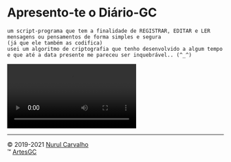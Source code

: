 # Apresento-te o Diário-GC

```
um script-programa que tem a finalidade de REGISTRAR, EDITAR e LER
mensagens ou pensamentos de forma simples e segura
(já que ele também as codifica)
usei um algoritmo de criptografia que tenho desenvolvido a algum tempo
e que até a data presente me pareceu ser inquebrável.. (^_^)
```

![video-apresentacao](img/diariogc.mp4)

---
&copy; 2019-2021 [Nurul Carvalho](mailto:nuruldecarvalho@gmail.com) \
&trade; [ArtesGC](https://artesgc.home.blog)
